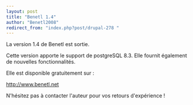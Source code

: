 ```yaml
---
layout: post
title: "Benetl 1.4"
author: "Benetl2008"
redirect_from: "index.php?post/drupal-278 "
---
```





<!--more-->


<p>La version 1.4 de Benetl est sortie.</p>

<p>Cette version apporte le support de postgreSQL 8.3. Elle fournit également de nouvelles fonctionnalités.</p>

<p>Elle est disponible gratuitement sur :

<a href="http://www.benetl.net">http://www.benetl.net</a>

</p>

<p>N'hésitez pas à contacter l'auteur pour vos retours d'expérience !</p>